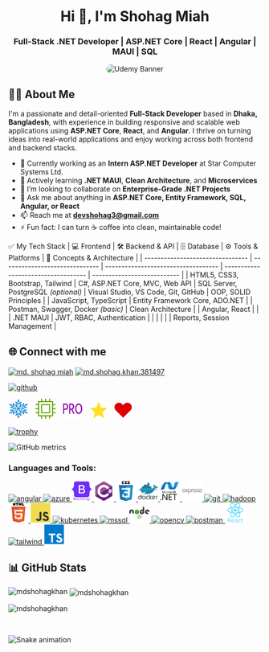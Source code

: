 

<h1 align="center">Hi 👋, I'm Shohag Miah</h1>
<h3 align="center">Full-Stack .NET Developer | ASP.NET Core | React | Angular | MAUI | SQL</h3>

<p align="center">
  <img src="https://img-c.udemycdn.com/course/750x422/2842536_694c.jpg" alt="Udemy Banner" width="100%" height="300px" style="object-fit: cover; border-radius: 10px;" />
</p>














## 👨‍💻 About Me

I'm a passionate and detail-oriented **Full-Stack Developer** based in **Dhaka, Bangladesh**, with experience in building responsive and scalable web applications using **ASP.NET Core**, **React**, and **Angular**. I thrive on turning ideas into real-world applications and enjoy working across both frontend and backend stacks.

- 🔭 Currently working as an **Intern ASP.NET Developer** at Star Computer Systems Ltd.
- 🌱 Actively learning **.NET MAUI**, **Clean Architecture**, and **Microservices**
- 👯 I’m looking to collaborate on **Enterprise-Grade .NET Projects**
- 💬 Ask me about anything in **ASP.NET Core, Entity Framework, SQL, Angular, or React**
- 📫 Reach me at **devshohag3@gmail.com**
- ⚡ Fun fact: I can turn ☕ coffee into clean, maintainable code!

✅ My Tech Stack
| 💻 Frontend                      | 🛠️ Backend & API              | 🗄️ Database                        | ⚙️ Tools & Platforms                | 🧠 Concepts & Architecture  |
| -------------------------------- | ------------------------------ | ----------------------------------- | ----------------------------------- | --------------------------- |
| HTML5, CSS3, Bootstrap, Tailwind | C#, ASP.NET Core, MVC, Web API | SQL Server, PostgreSQL *(optional)* | Visual Studio, VS Code, Git, GitHub | OOP, SOLID Principles       |
| JavaScript, TypeScript           | Entity Framework Core, ADO.NET |                                     | Postman, Swagger, Docker *(basic)*  | Clean Architecture          |
| Angular, React                   |                                |                                     | .NET MAUI                           | JWT, RBAC, Authentication   |
|                                  |                                |                                     |                                     | Reports, Session Management |




## 🌐 Connect with me
<p align="left">
<a href="https://linkedin.com/in/md. shohag miah" target="blank"><img align="center" src="https://raw.githubusercontent.com/rahuldkjain/github-profile-readme-generator/master/src/images/icons/Social/linked-in-alt.svg" alt="md. shohag miah" height="30" width="40" /></a>
<a href="https://fb.com/md.shohag.khan.381497" target="blank"><img align="center" src="https://raw.githubusercontent.com/rahuldkjain/github-profile-readme-generator/master/src/images/icons/Social/facebook.svg" alt="md.shohag.khan.381497" height="30" width="40" /></a>
</p>

[<img src='https://cdn.jsdelivr.net/npm/simple-icons@3.0.1/icons/github.svg' alt='github' height='40'>](https://github.com/mdshohagkhan)  

<a href='https://archiveprogram.github.com/'><img src='https://raw.githubusercontent.com/acervenky/animated-github-badges/master/assets/acbadge.gif' width='40' height='40'></a> <a href='https://docs.github.com/en/developers'><img src='https://raw.githubusercontent.com/acervenky/animated-github-badges/master/assets/devbadge.gif' width='40' height='40'></a> <a href='https://github.com/pricing'><img src='https://raw.githubusercontent.com/acervenky/animated-github-badges/master/assets/pro.gif' width='40' height='40'></a> <a href='https://stars.github.com/'><img src='https://raw.githubusercontent.com/acervenky/animated-github-badges/master/assets/starbadge.gif' width='35' height='35'></a> <a href='https://docs.github.com/en/github/supporting-the-open-source-community-with-github-sponsors'><img src='https://raw.githubusercontent.com/acervenky/animated-github-badges/master/assets/sponsorbadge.gif' width='35' height='35'></a> 

[![trophy](https://github-profile-trophy.vercel.app/?username=mdshohagkhan)](https://github.com/ryo-ma/github-profile-trophy)


![GitHub metrics](https://metrics.lecoq.io/mdshohagkhan)  




<h3 align="left">Languages and Tools:</h3>
<p align="left"> <a href="https://angular.io" target="_blank" rel="noreferrer"> <img src="https://angular.io/assets/images/logos/angular/angular.svg" alt="angular" width="40" height="40"/> </a> <a href="https://azure.microsoft.com/en-in/" target="_blank" rel="noreferrer"> <img src="https://www.vectorlogo.zone/logos/microsoft_azure/microsoft_azure-icon.svg" alt="azure" width="40" height="40"/> </a> <a href="https://getbootstrap.com" target="_blank" rel="noreferrer"> <img src="https://raw.githubusercontent.com/devicons/devicon/master/icons/bootstrap/bootstrap-plain-wordmark.svg" alt="bootstrap" width="40" height="40"/> </a> <a href="https://www.w3schools.com/cs/" target="_blank" rel="noreferrer"> <img src="https://raw.githubusercontent.com/devicons/devicon/master/icons/csharp/csharp-original.svg" alt="csharp" width="40" height="40"/> </a> <a href="https://www.w3schools.com/css/" target="_blank" rel="noreferrer"> <img src="https://raw.githubusercontent.com/devicons/devicon/master/icons/css3/css3-original-wordmark.svg" alt="css3" width="40" height="40"/> </a> <a href="https://www.docker.com/" target="_blank" rel="noreferrer"> <img src="https://raw.githubusercontent.com/devicons/devicon/master/icons/docker/docker-original-wordmark.svg" alt="docker" width="40" height="40"/> </a> <a href="https://dotnet.microsoft.com/" target="_blank" rel="noreferrer"> <img src="https://raw.githubusercontent.com/devicons/devicon/master/icons/dot-net/dot-net-original-wordmark.svg" alt="dotnet" width="40" height="40"/> </a> <a href="https://expressjs.com" target="_blank" rel="noreferrer"> <img src="https://raw.githubusercontent.com/devicons/devicon/master/icons/express/express-original-wordmark.svg" alt="express" width="40" height="40"/> </a> <a href="https://git-scm.com/" target="_blank" rel="noreferrer"> <img src="https://www.vectorlogo.zone/logos/git-scm/git-scm-icon.svg" alt="git" width="40" height="40"/> </a> <a href="https://hadoop.apache.org/" target="_blank" rel="noreferrer"> <img src="https://www.vectorlogo.zone/logos/apache_hadoop/apache_hadoop-icon.svg" alt="hadoop" width="40" height="40"/> </a> <a href="https://www.w3.org/html/" target="_blank" rel="noreferrer"> <img src="https://raw.githubusercontent.com/devicons/devicon/master/icons/html5/html5-original-wordmark.svg" alt="html5" width="40" height="40"/> </a> <a href="https://developer.mozilla.org/en-US/docs/Web/JavaScript" target="_blank" rel="noreferrer"> <img src="https://raw.githubusercontent.com/devicons/devicon/master/icons/javascript/javascript-original.svg" alt="javascript" width="40" height="40"/> </a> <a href="https://kubernetes.io" target="_blank" rel="noreferrer"> <img src="https://www.vectorlogo.zone/logos/kubernetes/kubernetes-icon.svg" alt="kubernetes" width="40" height="40"/> </a> <a href="https://www.microsoft.com/en-us/sql-server" target="_blank" rel="noreferrer"> <img src="https://www.svgrepo.com/show/303229/microsoft-sql-server-logo.svg" alt="mssql" width="40" height="40"/> </a> <a href="https://nodejs.org" target="_blank" rel="noreferrer"> <img src="https://raw.githubusercontent.com/devicons/devicon/master/icons/nodejs/nodejs-original-wordmark.svg" alt="nodejs" width="40" height="40"/> </a> <a href="https://opencv.org/" target="_blank" rel="noreferrer"> <img src="https://www.vectorlogo.zone/logos/opencv/opencv-icon.svg" alt="opencv" width="40" height="40"/> </a> <a href="https://postman.com" target="_blank" rel="noreferrer"> <img src="https://www.vectorlogo.zone/logos/getpostman/getpostman-icon.svg" alt="postman" width="40" height="40"/> </a> <a href="https://reactjs.org/" target="_blank" rel="noreferrer"> <img src="https://raw.githubusercontent.com/devicons/devicon/master/icons/react/react-original-wordmark.svg" alt="react" width="40" height="40"/> </a> <a href="https://tailwindcss.com/" target="_blank" rel="noreferrer"> <img src="https://www.vectorlogo.zone/logos/tailwindcss/tailwindcss-icon.svg" alt="tailwind" width="40" height="40"/> </a> <a href="https://www.typescriptlang.org/" target="_blank" rel="noreferrer"> <img src="https://raw.githubusercontent.com/devicons/devicon/master/icons/typescript/typescript-original.svg" alt="typescript" width="40" height="40"/> </a> </p>


## 📊 GitHub Stats

<p><img align="left" src="https://github-readme-stats.vercel.app/api/top-langs?username=mdshohagkhan&show_icons=true&locale=en&layout=compact" alt="mdshohagkhan" /></p>

<p>&nbsp;<img align="center" src="https://github-readme-stats.vercel.app/api?username=mdshohagkhan&show_icons=true&locale=en" alt="mdshohagkhan" /></p>

<p><img align="center" src="https://github-readme-streak-stats.herokuapp.com/?user=mdshohagkhan&" alt="mdshohagkhan" /></p>


<br clear="both">

![Snake animation](https://raw.githubusercontent.com/mdshohagkhan/mdshohagkhan/output/github-contribution-grid-snake.svg)

